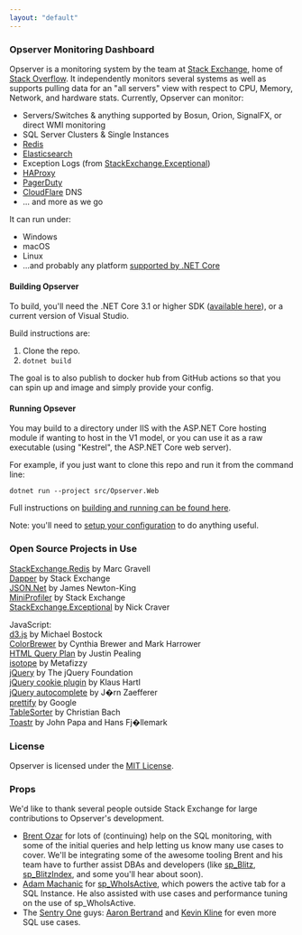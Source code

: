 ```yaml
---
layout: "default"
---
```

### Opserver Monitoring Dashboard

Opserver is a monitoring system by the team at [Stack Exchange](https://stackexchange.com), home of [Stack Overflow](https://stackoverflow.com).
It independently monitors several systems as well as supports pulling data for an "all servers" view with respect to CPU, Memory, Network, and hardware stats. 
Currently, Opserver can monitor:

* Servers/Switches & anything supported by Bosun, Orion, SignalFX, or direct WMI monitoring
* SQL Server Clusters & Single Instances 
* [Redis](https://redis.io/)
* [Elasticsearch](https://www.elastic.co/elasticsearch/)
* Exception Logs (from [StackExchange.Exceptional](https://github.com/NickCraver/StackExchange.Exceptional)) 
* [HAProxy](https://www.haproxy.org/)
* [PagerDuty](https://www.pagerduty.com/)
* [CloudFlare](https://www.cloudflare.com/) DNS
* ... and more as we go   

It can run under:
- Windows
- macOS
- Linux
- ...and probably any platform [supported by .NET Core](https://docs.microsoft.com/en-us/dotnet/core/introduction)

#### Building Opserver

To build, you'll need the .NET Core 3.1 or higher SDK ([available here](https://dotnet.microsoft.com/download)), or a current version of Visual Studio.

Build instructions are:
1. Clone the repo.
2. `dotnet build`

The goal is to also publish to docker hub from GitHub actions so that you can spin up and image and simply provide your config.

#### Running Opsever

You may build to a directory under IIS with the ASP.NET Core hosting module if wanting to host in the V1 model,
or you can use it as a raw executable (using "Kestrel", the ASP.NET Core web server).

For example, if you just want to clone this repo and run it from the command line:
```
dotnet run --project src/Opserver.Web
```

Full instructions on [building and running can be found here](HowTo/BuildAndRun).

Note: you'll need to [setup your configuration](Configuration) to do anything useful.


### Open Source Projects in Use
[StackExchange.Redis](https://github.com/StackExchange/StackExchange.Redis) by Marc Gravell  
[Dapper](https://github.com/StackExchange/Dapper/) by Stack Exchange  
[JSON.Net](https://www.newtonsoft.com/json) by James Newton-King     
[MiniProfiler](https://miniprofiler.com/) by Stack Exchange    
[StackExchange.Exceptional](https://github.com/NickCraver/StackExchange.Exceptional) by Nick Craver  

JavaScript:  
[d3.js](https://d3js.org/) by Michael Bostock  
[ColorBrewer](http://colorbrewer2.org/) by Cynthia Brewer and Mark Harrower  
[HTML Query Plan](https://github.com/JustinPealing/html-query-plan) by Justin Pealing  
[isotope](https://isotope.metafizzy.co/) by Metafizzy  
[jQuery](https://jquery.com/) by The jQuery Foundation  
[jQuery cookie plugin](https://github.com/js-cookie/js-cookie) by Klaus Hartl  
[jQuery autocomplete](http://bassistance.de/jquery-plugins/jquery-plugin-autocomplete/) by J�rn Zaefferer  
[prettify](https://github.com/google/code-prettify) by Google  
[TableSorter](http://tablesorter.com) by Christian Bach  
[Toastr](https://github.com/CodeSeven/toastr) by John Papa and Hans Fj�llemark  

### License
Opserver is licensed under the [MIT License](https://opensource.org/licenses/MIT).

### Props
We'd like to thank several people outside Stack Exchange for large contributions to Opserver's development.

* [Brent Ozar](https://www.brentozar.com/) for lots of (continuing) help on the SQL monitoring, with some of the initial queries and help letting us know many use cases to cover.  We'll be integrating some of the awesome tooling Brent and his team have to further assist DBAs and developers (like [sp_Blitz](https://www.brentozar.com/blitz/), [sp_BlitzIndex](https://www.brentozar.com/blitzindex/), and some you'll hear about soon).  
* [Adam Machanic](http://sqlblog.com/blogs/adam_machanic/) for [sp_WhoIsActive](http://whoisactive.com/), which powers the active tab for a SQL Instance.  He also assisted with use cases and performance tuning on the use of sp_WhoIsActive.  
* The [Sentry One](https://www.sentryone.com/) guys: [Aaron Bertrand](http://sqlblog.com/blogs/aaron_bertrand/) and [Kevin Kline](http://kevinekline.com/) for even more SQL use cases.